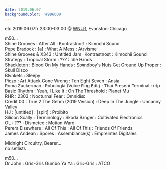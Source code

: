 ```yaml
---
date: 2019.06.07
backgroundColor: '#996600'
---
```


etc 2019.06.07fr 23:00-03:00 @ [WNUR](http://www.wnur.org/), Evanston-Chicago  

m50...  
Shine Grooves : After All : Kontrastnost : Kimochi Sound  
Pepe Bradock : \[a\] : What A Mess : Atavisme  
Shine Grooves & X343 : Untitled Jam : Kontrastnost : Kimochii Sound  
Strategy : Tropical Storm : ??? : Idle Hands  
Shackleton : Blood On My Hands : Soundboy's Nuts Get Ground Up Proper : Skull Disco  
Blvnkets : Sleepy  
Piezo : Art Attack Gone Wrong : Ten Eight Seven : Ansia  
Roma Zuckerman : Robologia (Voice Ring Edit) : That Present Terminal : trip  
Basic Rhythm : Yeah, I Like It : On The Threshold : Planet Mu  
RHR : 2303 : Nocturnal Fear : Omnidisc  
Credit 00 : True 2 The Gehm (2019 Version) : Deep In The Jungle : Uncanny Valley  
HJ : \[untitled\] : \[split\] : Proibito  
Silicon Scally : Terminology : Skoda Banger : Cultivated Electronics  
OL : ??? : Dismeteo : Motion Ward  
Perera Elsewhere : All Of This : All Of This : Friends Of Friends  
James Andean : Spores : Assemblance(s) : Empreintes Digitales  

Midnight Circuitry, Bearer...  
no setlists  

m50...  
Dr John : Gris-Gris Gumbo Ya Ya : Gris-Gris : ATCO